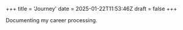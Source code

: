 +++
title = 'Journey'
date = 2025-01-22T11:53:46Z
draft = false
+++

Documenting my career processing.
